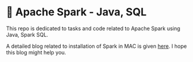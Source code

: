 # 📍 Apache Spark - Java, SQL

This repo is dedicated to tasks and code related to Apache Spark using Java, Spark SQL. 

A detailed blog related to installation of Spark in MAC is given [here](https://sarathchandrikablog.blogspot.com/2021/09/apache-spark-installation-on-mac.html). I hope this blog might help you. 



